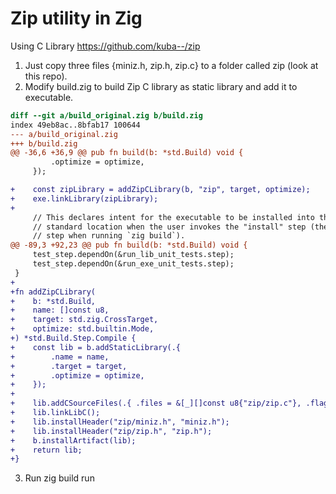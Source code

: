 # Zip utility in Zig

Using C Library https://github.com/kuba--/zip 

1. Just copy three files {miniz.h, zip.h, zip.c} to a folder called zip (look at this repo).
2. Modify build.zig to build Zip C library as static library and add it to executable.

```diff
diff --git a/build_original.zig b/build.zig
index 49eb8ac..8bfab17 100644
--- a/build_original.zig
+++ b/build.zig
@@ -36,6 +36,9 @@ pub fn build(b: *std.Build) void {
         .optimize = optimize,
     });

+    const zipLibrary = addZipCLibrary(b, "zip", target, optimize);
+    exe.linkLibrary(zipLibrary);
+
     // This declares intent for the executable to be installed into the
     // standard location when the user invokes the "install" step (the default
     // step when running `zig build`).
@@ -89,3 +92,23 @@ pub fn build(b: *std.Build) void {
     test_step.dependOn(&run_lib_unit_tests.step);
     test_step.dependOn(&run_exe_unit_tests.step);
 }
+
+fn addZipCLibrary(
+    b: *std.Build,
+    name: []const u8,
+    target: std.zig.CrossTarget,
+    optimize: std.builtin.Mode,
+) *std.Build.Step.Compile {
+    const lib = b.addStaticLibrary(.{
+        .name = name,
+        .target = target,
+        .optimize = optimize,
+    });
+
+    lib.addCSourceFiles(.{ .files = &[_][]const u8{"zip/zip.c"}, .flags = &[_][]const u8{ "-Wall", "-O3" } });
+    lib.linkLibC();
+    lib.installHeader("zip/miniz.h", "miniz.h");
+    lib.installHeader("zip/zip.h", "zip.h");
+    b.installArtifact(lib);
+    return lib;
+}
```


3. Run zig build run

